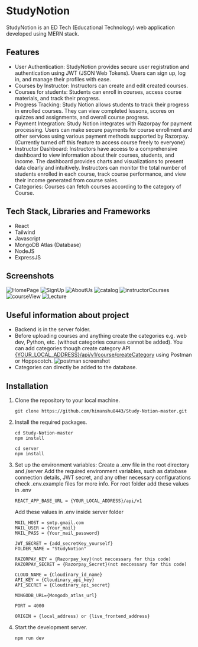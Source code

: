 # StudyNotion
StudyNotion is an ED Tech (Educational Technology) web application developed using MERN stack.

## Features
- User Authentication: StudyNotion provides secure user registration and authentication using JWT (JSON Web Tokens). Users can sign up, log in, and manage their profiles with ease.
- Courses by Instructor: Instructors can create and edit created courses.
- Courses for students: Students can enroll in courses, access course materials, and track their progress.
- Progress Tracking: Study Notion allows students to track their progress in enrolled courses. They can view completed lessons, scores on quizzes and assignments, and overall course progress.
- Payment Integration: Study Notion integrates with Razorpay for payment processing. Users can make secure payments for course enrollment and other services using various payment methods supported by Razorpay.(Currently turned off this feature to access course freely to everyone)
- Instructor Dashboard: Instructors have access to a comprehensive dashboard to view information about their courses, students, and income. The dashboard provides charts and visualizations to present data clearly and intuitively. Instructors can monitor the total number of students enrolled in each course, track course performance, and view their income generated from course sales.
- Categories: Courses can fetch courses according to the category of Course.

## Tech Stack, Libraries and Frameworks
- React
- Tailwind
- Javascript
- MongoDB Atlas (Database)
- NodeJS
- ExpressJS

## Screenshots
![HomePage](https://res.cloudinary.com/dn0zp2foz/image/upload/v1717435985/Github%20readme%20images/StudyNotion/jxtmynog1rh7eqdarmbi.png)
![SignUp](https://res.cloudinary.com/dn0zp2foz/image/upload/v1717435985/Github%20readme%20images/StudyNotion/bnah0wtgtg90t9rvqemo.png)
![AboutUs](https://res.cloudinary.com/dn0zp2foz/image/upload/v1717435984/Github%20readme%20images/StudyNotion/dshfxv5buapsv8nlqjes.png)
![catalog](https://res.cloudinary.com/dn0zp2foz/image/upload/v1717435984/Github%20readme%20images/StudyNotion/d2abmfxqylvxxdixmxpv.png)
![instructorCourses](https://res.cloudinary.com/dn0zp2foz/image/upload/v1717435984/Github%20readme%20images/StudyNotion/degnatx3juefmn3xpybb.png)
![courseView](https://res.cloudinary.com/dn0zp2foz/image/upload/v1717436557/Github%20readme%20images/StudyNotion/cxbum5ur6wdlyru24cyi.png)
![Lecture](https://res.cloudinary.com/dn0zp2foz/image/upload/v1717435984/Github%20readme%20images/StudyNotion/nv66sykie8zpalvcgbax.png)

## Useful information about project
- Backend is in the server folder.
- Before uploading courses and anything create the categories e.g. web dev, Python, etc. (without categories courses cannot be added). You can add categories though create category API [{YOUR_LOCAL_ADDRESS}/api/v1/course/createCategory]() using Postman or Hoppscotch.
  ![postman screenshot](https://res.cloudinary.com/dn0zp2foz/image/upload/v1717436892/Github%20readme%20images/StudyNotion/nncx5zzi1o5c0l0mkp10.png)
- Categories can directly be added to the database.

## Installation

1. Clone the repository to your local machine.
   ```
   git clone https://github.com/himanshu8443/Study-Notion-master.git
   ```
2. Install the required packages.
   ```
   cd Study-Notion-master
   npm install
   
   cd server
   npm install
   ```

3. Set up the environment variables: Create a .env file in the root directory and /server Add the required environment variables, such as database connection details, JWT secret, and any other necessary configurations check .env.example files for more info.
     For root folder add these values in .env
     ```
     REACT_APP_BASE_URL = {YOUR_LOCAL_ADDRESS}/api/v1
     ```
     Add these values in .env inside server folder
     ```
     MAIL_HOST = smtp.gmail.com
    MAIL_USER = {Your_mail}
    MAIL_PASS = {Your_mail_password}
    
    JWT_SECRET = {add_secretKey_yourself}
    FOLDER_NAME = "StudyNotion"
    
    RAZORPAY_KEY = {Razorpay_key}(not neccessary for this code)
    RAZORPAY_SECRET = {Razorpay_Secret}(not neccessary for this code)
    
    CLOUD_NAME = {Cloudinary_id_name}
    API_KEY = {Cloudinary_api_key}
    API_SECRET = {Cloudinary_api_secret}
    
    MONGODB_URL={Mongodb_atlas_url}
    
    PORT = 4000
    
    ORIGIN = {local_address) or {live_frontend_address}
     ```
4. Start the development server.
   ```
   npm run dev
   ```

